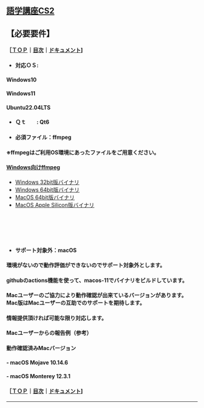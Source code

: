 ## [語学講座CS2](https://csreviser.github.io/CaptureStream2/) 
## 【必要要件】　　　　　
#### ［[ＴＯＰ](./)**｜**[目次](./#目次)**｜**[ドキュメント](./#ドキュメント-1)] 
- #### 対応ＯＳ:            
#### Windows10                       
#### Windows11                       
####  Ubuntu22.04LTS                      
- #### Ｑｔ　　: Qt6                   
- #### 必須ファイル：ffmpeg                            
#### ※ffmpegはご利用OS環境にあったファイルをご用意ください。                                
#### [Windows向けffmpeg](https://www.gyan.dev/ffmpeg/builds/)                     　                
* [Windows 32bit版バイナリ](https://github.com/sudo-nautilus/FFmpeg-Builds-Win32/wiki/Latest)         
* [Windows 64bit版バイナリ](https://github.com/BtbN/FFmpeg-Builds/wiki/Latest)   
* [MacOS 64bit版バイナリ](https://evermeet.cx/ffmpeg/)
* [MacOS Apple Silicon版バイナリ](https://www.osxexperts.net/)
#### 　　
#### 　　
- #### サポート対象外：macOS             
#### 環境がないので動作評価ができないのでサポート対象外とします。                        
#### githubのactions機能を使って、macos-11でバイナリをビルドしています。                 
#### Macユーザーのご協力により動作確認が出来ているバージョンがあります。Mac版はMacユーザーの互助でのサポートを期待します。          
#### 情報提供頂ければ可能な限り対応します。                        
#### Macユーザーからの報告例（参考）                 
#### 動作確認済みMacバージョン                
#### - macOS Mojave 10.14.6                 
#### - macOS Monterey 12.3.1           

#### ［[ＴＯＰ](./)**｜**[目次](./#目次)**｜**[ドキュメント](./#ドキュメント-1)] 

***

 <link rel="shortcut icon" type="image/x-icon" href="https://avatars.githubusercontent.com/u/46049273?v=4">
 <meta name="twitter:image:src" content="https://avatars.githubusercontent.com/u/46049273?v=4">
